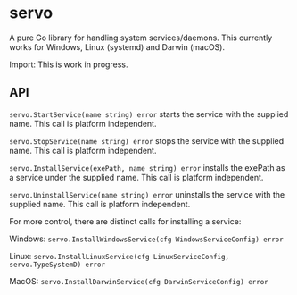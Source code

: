 # servo

A pure Go library for handling system services/daemons. This currently works for
Windows, Linux (systemd) and Darwin (macOS).

Import: This is work in progress.

## API

``servo.StartService(name string) error`` starts the service with the supplied name.
This call is platform independent.

``servo.StopService(name string) error`` stops the service with the supplied name.
This call is platform independent.

``servo.InstallService(exePath, name string) error`` installs the exePath as a service under the 
supplied name. This call is platform independent.

``servo.UninstallService(name string) error`` uninstalls the service with the
supplied name. This call is platform independent.

For more control, there are distinct calls for installing a service:

Windows:
``servo.InstallWindowsService(cfg WindowsServiceConfig) error``

Linux:
``servo.InstallLinuxService(cfg LinuxServiceConfig, servo.TypeSystemD) error``

MacOS:
``servo.InstallDarwinService(cfg DarwinServiceConfig) error``
